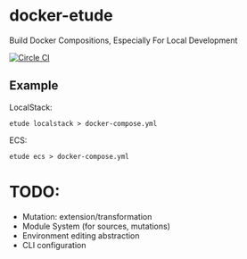 # docker-etude

Build Docker Compositions, Especially For Local Development

[![Circle CI](https://circleci.com/gh/globality-corp/docker-etude/tree/develop.svg?style=svg)](https://circleci.com/gh/globality-corp/docker-etude/tree/develop)

## Example

LocalStack:

```
etude localstack > docker-compose.yml
```

ECS:

```
etude ecs > docker-compose.yml
```


# TODO:

 -  Mutation: extension/transformation
 -  Module System (for sources, mutations)
 -  Environment editing abstraction
 -  CLI configuration

